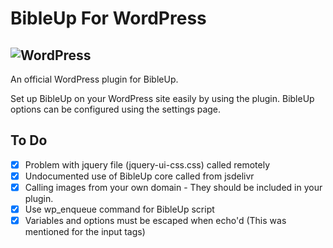 # BibleUp For WordPress
![WordPress](https://img.shields.io/badge/WordPress-%23117AC9.svg?style=for-the-badge&logo=WordPress&logoColor=white)
---
An official WordPress plugin for BibleUp.

Set up BibleUp on your WordPress site easily by using the plugin.
BibleUp options can be configured using the settings page.

##  To Do
- [x] Problem with jquery file (jquery-ui-css.css) called remotely
- [x] Undocumented use of BibleUp core called from jsdelivr
- [x] Calling images from your own domain - They should be included in your plugin.
- [x] Use wp_enqueue command for BibleUp script
- [x] Variables and options must be escaped when echo'd (This was mentioned for the input tags)
